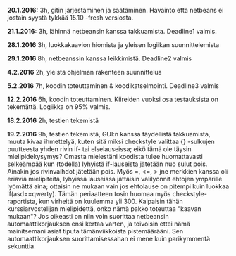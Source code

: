 **20.1.2016:** 3h, gitin järjestäminen ja säätäminen. Havainto että netbeans ei jostain syystä tykkää 15.10 -fresh versiosta.

**21.1.2016:** 3h, lähinnä netbeansin kanssa takkuamista. Deadline1 valmis.

**28.1.2016** 3h, luokkakaavion hiomista ja yleisen logiikan suunnittelemista

**29.1.2016** 8h, netbeanssin kanssa leikkimistä. Deadline2 valmis

**4.2.2016** 2h, yleistä ohjelman rakenteen suunnittelua

**5.2.2016** 7h, koodin toteuttaminen & koodikatselmointi. Deadline3 valmis

**12.2.2016** 6h, koodin toteuttaminen. Kiireiden vuoksi osa testauksista on tekemättä. Logiikka on 95% valmis.

**18.2.2016** 2h, testien tekemistä

**19.2.2016** 9h, testien tekemistä, GUI:n kanssa täydellistä takkuamista, muuta kivaa ihmettelyä, kuten sitä miksi checkstyle valittaa {} -sulkujen puutteesta yhden rivin if- tai elselauseissa; eikö tämä ole täysin mielipidekysymys? Omasta mielestäni koodista tulee huomattavasti selkeämpää kun (todella) lyhyistä if-lauseista jätetään nuo sulut pois. Ainakin jos rivinvaihdot jätetään pois. Myös =, <=, > jne merkkien kanssa oli eriäviä mielipiteitä, lyhyissä lauseissa jättäisin välilyönnit ehtojen ympärille lyömättä aina; ottaisin ne mukaan vain jos ehtolause on pitempi kuin luokkaa if(asd==qwerty). Tämän periaatteen tosin huomaa myös checkstyle-raportista, kun virheitä on kuulemma yli 300. Kaipaisin tähän kurssiarvostelijan mielipidettä, onko nämä pakko toteuttaa "kaavan mukaan"? Jos oikeasti on niin voin suorittaa netbeansin automaattikorjauksen ensi kertaa varten, ja toivoisin ettei nämä mainitsemani asiat tiputa tämänviikkoista pistemäärääni. Sen automaattikorjauksen suorittamisessahan ei mene kuin parikymmentä sekunttia.
